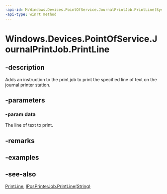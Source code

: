 ----api-id: M:Windows.Devices.PointOfService.JournalPrintJob.PrintLine(System.String)
-api-type: winrt method
---<!-- Method syntaxpublic void PrintLine(System.String data)--># Windows.Devices.PointOfService.JournalPrintJob.PrintLine## -descriptionAdds an instruction to the print job to print the specified line of text on the journal printer station.## -parameters### -param dataThe line of text to print.## -remarks## -examples## -see-also[PrintLine](journalprintjob_printline_144630531.md), [IPosPrinterJob.PrintLine(String)](iposprinterjob_printline_1360992803.md)